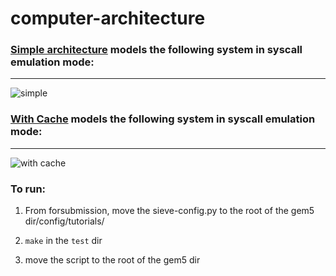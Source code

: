 # computer-architecture

### [Simple architecture](simple.py) models the following system in syscall emulation mode:
---
![simple](http://learning.gem5.org/book/_images/simple_config.png)

### [With Cache](with_cache.py) models the following system in syscall emulation mode:
---
![with cache](http://learning.gem5.org/book/_images/advanced_config.png)

### To run:
1. From forsubmission, move the sieve-config.py to the root of the gem5 dir/config/tutorials/

2. `make` in the `test` dir

3. move the script to the root of the gem5 dir

